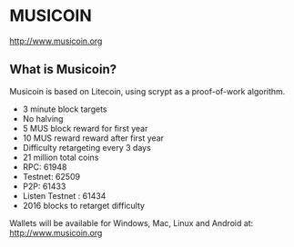 MUSICOIN
========

http://www.musicoin.org

What is Musicoin?
----------------

Musicoin is based on Litecoin, using scrypt as a proof-of-work algorithm.
 - 3 minute block targets
 - No halving
 - 5 MUS block reward for first year
 - 10 MUS reward reward after first year
 - Difficulty retargeting every 3 days
 - 21 million total coins
 - RPC: 61948
 - Testnet: 62509
 - P2P:  61433
 - Listen Testnet : 61434
 - 2016 blocks to retarget difficulty

Wallets will be available for Windows, Mac, Linux and Android at: 
http://www.musicoin.org